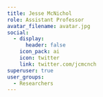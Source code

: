 ```yaml
---
title: Jesse McNichol
role: Assistant Professor
avatar_filename: avatar.jpg
social:
  - display:
      header: false
    icon_pack: ai
    icon: twitter
    link: twitter.com/jcmcnch
superuser: true
user_groups:
  - Researchers
---
```

